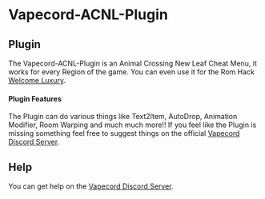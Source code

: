 # Vapecord-ACNL-Plugin

## Plugin
The Vapecord-ACNL-Plugin is an Animal Crossing New Leaf Cheat Menu, it works for every Region of the game.
You can even use it for the Rom Hack [Welcome Luxury](https://gitlab.com/Kyusetzu/ACWL).

#### Plugin Features
The Plugin can do various things like Text2Item, AutoDrop, Animation Modifier, Room Warping and much much more!!
If you feel like the Plugin is missing something feel free to suggest things on the official [Vapecord Discord Server](https://discord.gg/QwqdBpKWf3).

## Help
You can get help on the [Vapecord Discord Server](https://discord.gg/QwqdBpKWf3).
